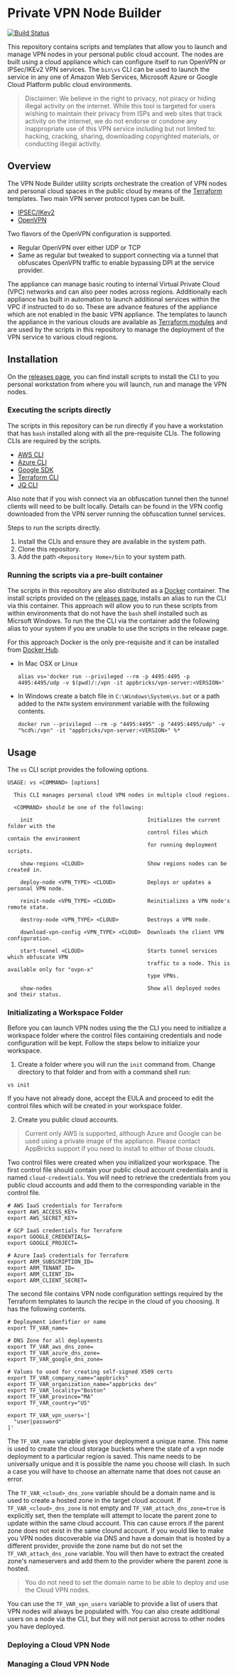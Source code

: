 # Private VPN Node Builder

[![Build Status](https://travis-ci.org/appbricks/vpn-server.svg?branch=master)](https://travis-ci.org/appbricks/vpn-server)

This repository contains scripts and templates that allow you to launch and manage VPN nodes in your personal public cloud account. The nodes are built using a cloud appliance which can configure itself to run OpenVPN or IPSec/IKEv2 VPN services. The `bin\vs` CLI can be used to launch the service in any one of Amazon Web Services, Microsoft Azure or Google Cloud Platform public cloud environments.

> Disclaimer: We believe in the right to privacy, not piracy or hiding illegal activity on the internet. While this tool is targeted for users wishing to maintain their privacy from ISPs and web sites that track activity on the internet, we do not endorse or condone any inappropriate use of this VPN service including but not limited to: hacking, cracking, sharing, downloading copyrighted materials, or conducting illegal activity. 

## Overview

The VPN Node Builder utility scripts orchestrate the creation of VPN nodes and personal cloud spaces in the public cloud by means of the [Terraform](https://terraform.io) templates. Two main VPN server protocol types can be built.

* [IPSEC/IKev2](https://www.strongswan.org/)
* [OpenVPN](https://openvpn.net/)

Two flavors of the OpenVPN configuration is supported.

* Regular OpenVPN over either UDP or TCP
* Same as regular but tweaked to support connecting via a tunnel that obfuscates OpenVPN traffic to enable bypassing DPI at the service provider.

The appliance can manage basic routing to internal Virtual Private Cloud (VPC) networks and can also peer nodes across regions. Additionally each appliance has built in automation to launch additional services within the VPC if instructed to do so. These are advance features of the appliance which are not enabled in the basic VPN appliance. The templates to launch the appliance in the various clouds are available as [Terraform modules](https://github.com/appbricks/cloud-inceptor) and are used by the scripts in this repository to manage the deployment of the VPN service to various cloud regions.

## Installation

On the [releases page](https://github.com/appbricks/vpn-server/releases), you can find install scripts to install the CLI to you personal workstation from where you will launch, run and manage the VPN nodes.

### Executing the scripts directly

The scripts in this repository can be run directly if you have a workstation that has `bash` installed along with all the pre-requisite CLIs. The following CLIs are required by the scripts.

* [AWS CLI](https://docs.aws.amazon.com/cli/latest/userguide/cli-chap-install.html)
* [Azure CLI](https://docs.microsoft.com/en-us/cli/azure/install-azure-cli)
* [Google SDK](https://cloud.google.com/sdk/docs)
* [Terraform CLI](https://www.terraform.io/downloads.html)
* [JQ CLI](https://stedolan.github.io/jq/)

Also note that if you wish connect via an obfuscation tunnel then the tunnel clients will need to be built locally. Details can be found in the VPN config downloaded from the VPN server running the obfuscation tunnel services.

Steps to run the scripts directly.

1) Install the CLIs and ensure they are available in the system path.
2) Clone this repository.
3) Add the path `<Repository Home>/bin` to your system path.

### Running the scripts via a pre-built container

The scripts in this repository are also distributed as a [Docker](https://www.docker.com/) container. The install scripts provided on the [releases page](https://github.com/appbricks/vpn-server/releases), installs an alias to run the CLI via this container. This approach will allow you to run these scripts from within environments that do not have the `bash` shell installed such as Micrsoft Windows. To run the the CLI via the container add the following alias to your system if you are unable to use the scripts in the release page.

For this approach Docker is the only pre-requisite and it can be installed from [Docker Hub](https://www.docker.com/products/docker-desktop).

* In Mac OSX or Linux

  ```
  alias vs='docker run --privileged --rm -p 4495:4495 -p 4495:4495/udp -v $(pwd)/:/vpn -it appbricks/vpn-server:<VERSION>'
  ```

* In Windows create a batch file in `C:\Windows\System\vs.bat` or a path added to the `PATH` system environment variable with the following contents.

  ```
  docker run --privileged --rm -p "4495:4495" -p "4495:4495/udp" -v "%cd%:/vpn" -it "appbricks/vpn-server:<VERSION>" %*
  ```

## Usage

The `vs` CLI script provides the following options.

```
USAGE: vs <COMMAND> [options]

  This CLI manages personal cloud VPN nodes in multiple cloud regions.

  <COMMAND> should be one of the following:

    init                                    Initializes the current folder with the
                                            control files which contain the environment
                                            for running deployment scripts.

    show-regions <CLOUD>                    Show regions nodes can be created in.

    deploy-node <VPN_TYPE> <CLOUD>          Deploys or updates a personal VPN node.

    reinit-node <VPN_TYPE> <CLOUD>          Reinitializes a VPN node's remote state.

    destroy-node <VPN_TYPE> <CLOUD>         Destroys a VPN node.

    download-vpn-config <VPN_TYPE> <CLOUD>  Downloads the client VPN configuration.

    start-tunnel <CLOUD>                    Starts tunnel services which obfuscate VPN
                                            traffic to a node. This is available only for "ovpn-x"
                                            type VPNs.

    show-nodes                              Show all deployed nodes and their status.
```

### Initializating a Workspace Folder

Before you can launch VPN nodes using the the CLI you need to initialize a workspace folder where the control files containing credentials and node configuration will be kept. Follow the steps below to initialize your workspace.

1) Create a folder where you will run the `init` command from. Change directory to that folder and from with a command shell run:

  ```
  vs init
  ```

  If you have not already done, accept the EULA and proceed to edit the control files which will be created in your workspace folder. 
  
2) Create you public cloud accounts.

  > Current only AWS is supported, although Azure and Google can be used using a private image of the appliance. Please contact AppBricks support if you need to install to either of those clouds.

  Two control files were created when you initialized your workspace. The first control file should contain your public cloud account credentials and is named `cloud-credentials`. You will need to retrieve the credentials from you public cloud accounts and add them to the corresponding variable in the control file.

  ```
  # AWS IaaS credentials for Terraform
  export AWS_ACCESS_KEY=
  export AWS_SECRET_KEY=

  # GCP IaaS credentials for Terraform
  export GOOGLE_CREDENTIALS=
  export GOOGLE_PROJECT=

  # Azure IaaS credentials for Terraform
  export ARM_SUBSCRIPTION_ID=
  export ARM_TENANT_ID=
  export ARM_CLIENT_ID=
  export ARM_CLIENT_SECRET=
  ```

  The second file contains VPN node configuration settings required by the Terraform templates to launch the recipe in the cloud of you choosing. It has the following contents.

  ```
  # Deployment idenfifier or name
  export TF_VAR_name=

  # DNS Zone for all deployments
  export TF_VAR_aws_dns_zone=
  export TF_VAR_azure_dns_zone=
  export TF_VAR_google_dns_zone=

  # Values to used for creating self-signed X509 certs
  export TF_VAR_company_name="appbricks"
  export TF_VAR_organization_name="appbricks dev"
  export TF_VAR_locality="Boston"
  export TF_VAR_province="MA"
  export TF_VAR_country="US"

  export TF_VAR_vpn_users='[
    "user|password"
  ]'
  ```

  The `TF_VAR_name` variable gives your deployment a unique name. This name is used to create the cloud storage buckets where the state of a vpn node deployment to a particular region is saved. This name needs to be universally unique and it is possible the name you choose will clash. In such a case you will have to choose an alternate name that does not cause an error.

  The `TF_VAR_<cloud>_dns_zone` variable should be a domain name and is used to create a hosted zone in the target cloud account. If `TF_VAR_<cloud>_dns_zone` is not empty and `TF_VAR_attach_dns_zone=true` is explicitly set, then the template will attempt to locate the parent zone to update within the same cloud account. This can cause errors if the parent zone does not exist in the same clound account. If you would like to make you VPN nodes discoverable via DNS and have a domain that is hosted by a different provider, provide the zone name but do not set the `TF_VAR_attach_dns_zone` variable. You will then have to extract the created zone's nameservers and add them to the provider where the parent zone is hosted. 
  
  > You do not need to set the domain name to be able to deploy and use the Cloud VPN nodes.

  You can use the `TF_VAR_vpn_users` variable to provide a list of users that VPN nodes will always be populated with. You can also create additional users on a node via the CLI, but they will not persist across to other nodes you have deployed.

### Deploying a Cloud VPN Node


### Managing a Cloud VPN Node